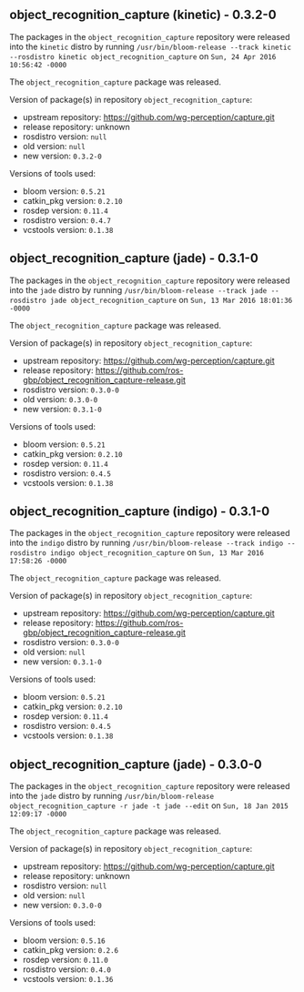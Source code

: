 ## object_recognition_capture (kinetic) - 0.3.2-0

The packages in the `object_recognition_capture` repository were released into the `kinetic` distro by running `/usr/bin/bloom-release --track kinetic --rosdistro kinetic object_recognition_capture` on `Sun, 24 Apr 2016 10:56:42 -0000`

The `object_recognition_capture` package was released.

Version of package(s) in repository `object_recognition_capture`:

- upstream repository: https://github.com/wg-perception/capture.git
- release repository: unknown
- rosdistro version: `null`
- old version: `null`
- new version: `0.3.2-0`

Versions of tools used:

- bloom version: `0.5.21`
- catkin_pkg version: `0.2.10`
- rosdep version: `0.11.4`
- rosdistro version: `0.4.7`
- vcstools version: `0.1.38`


## object_recognition_capture (jade) - 0.3.1-0

The packages in the `object_recognition_capture` repository were released into the `jade` distro by running `/usr/bin/bloom-release --track jade --rosdistro jade object_recognition_capture` on `Sun, 13 Mar 2016 18:01:36 -0000`

The `object_recognition_capture` package was released.

Version of package(s) in repository `object_recognition_capture`:

- upstream repository: https://github.com/wg-perception/capture.git
- release repository: https://github.com/ros-gbp/object_recognition_capture-release.git
- rosdistro version: `0.3.0-0`
- old version: `0.3.0-0`
- new version: `0.3.1-0`

Versions of tools used:

- bloom version: `0.5.21`
- catkin_pkg version: `0.2.10`
- rosdep version: `0.11.4`
- rosdistro version: `0.4.5`
- vcstools version: `0.1.38`


## object_recognition_capture (indigo) - 0.3.1-0

The packages in the `object_recognition_capture` repository were released into the `indigo` distro by running `/usr/bin/bloom-release --track indigo --rosdistro indigo object_recognition_capture` on `Sun, 13 Mar 2016 17:58:26 -0000`

The `object_recognition_capture` package was released.

Version of package(s) in repository `object_recognition_capture`:

- upstream repository: https://github.com/wg-perception/capture.git
- release repository: https://github.com/ros-gbp/object_recognition_capture-release.git
- rosdistro version: `0.3.0-0`
- old version: `null`
- new version: `0.3.1-0`

Versions of tools used:

- bloom version: `0.5.21`
- catkin_pkg version: `0.2.10`
- rosdep version: `0.11.4`
- rosdistro version: `0.4.5`
- vcstools version: `0.1.38`


## object_recognition_capture (jade) - 0.3.0-0

The packages in the `object_recognition_capture` repository were released into the `jade` distro by running `/usr/bin/bloom-release object_recognition_capture -r jade -t jade --edit` on `Sun, 18 Jan 2015 12:09:17 -0000`

The `object_recognition_capture` package was released.

Version of package(s) in repository `object_recognition_capture`:
- upstream repository: https://github.com/wg-perception/capture.git
- release repository: unknown
- rosdistro version: `null`
- old version: `null`
- new version: `0.3.0-0`

Versions of tools used:
- bloom version: `0.5.16`
- catkin_pkg version: `0.2.6`
- rosdep version: `0.11.0`
- rosdistro version: `0.4.0`
- vcstools version: `0.1.36`


